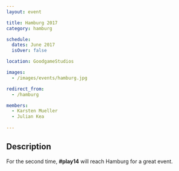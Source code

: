 ```yaml
---
layout: event

title: Hamburg 2017
category: hamburg

schedule:
  dates: June 2017
  isOver: false

location: GoodgameStudios

images:
  - /images/events/hamburg.jpg

redirect_from:
  - /hamburg

members:
  - Karsten Mueller
  - Julian Kea
  
---
```


## Description
For the second time, **#play14** will reach Hamburg for a great event.
